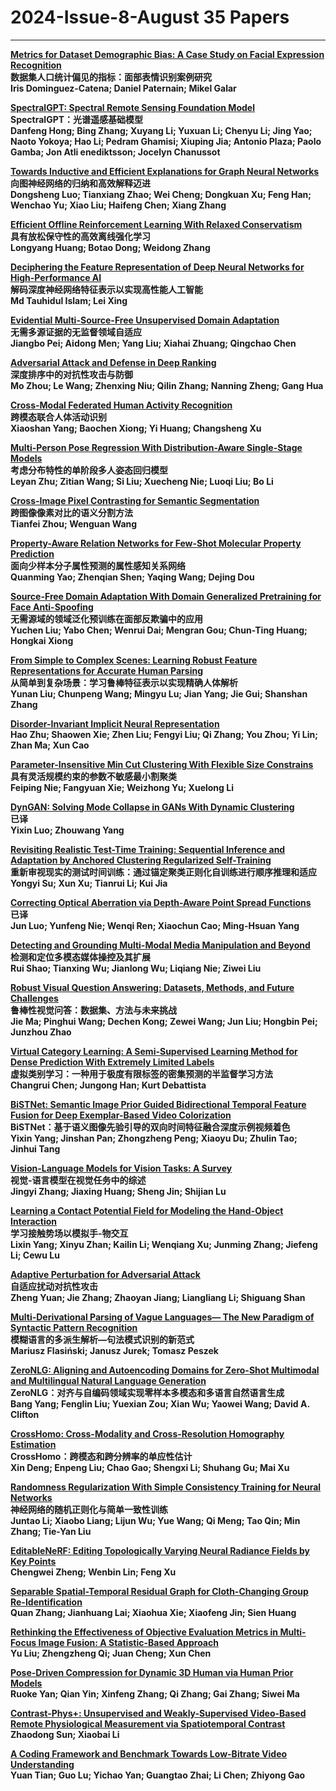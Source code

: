 # 2024-Issue-8-August  35 Papers

*****

**[Metrics for Dataset Demographic Bias: A Case Study on Facial Expression Recognition](https://ieeexplore.ieee.org/document/10420507/)**  
**数据集人口统计偏见的指标：面部表情识别案例研究**  
**Iris Dominguez-Catena; Daniel Paternain; Mikel Galar**  

**[SpectralGPT: Spectral Remote Sensing Foundation Model](https://ieeexplore.ieee.org/document/10490262/)**  
**SpectralGPT：光谱遥感基础模型**  
**Danfeng Hong; Bing Zhang; Xuyang Li; Yuxuan Li; Chenyu Li; Jing Yao; Naoto Yokoya; Hao Li; Pedram Ghamisi; Xiuping Jia; Antonio Plaza; Paolo Gamba; Jon Atli  enediktsson; Jocelyn Chanussot**  

**[Towards Inductive and Efficient Explanations for Graph Neural Networks](https://ieeexplore.ieee.org/document/10423141/)**  
**向图神经网络的归纳和高效解释迈进**  
**Dongsheng Luo; Tianxiang Zhao; Wei Cheng; Dongkuan Xu; Feng Han; Wenchao Yu; Xiao Liu; Haifeng Chen; Xiang Zhang**  

**[Efficient Offline Reinforcement Learning With Relaxed Conservatism](https://ieeexplore.ieee.org/document/10432784/)**  
**具有放松保守性的高效离线强化学习**  
**Longyang Huang; Botao Dong; Weidong Zhang**  

**[Deciphering the Feature Representation of Deep Neural Networks for High-Performance AI](https://ieeexplore.ieee.org/document/10439639/)**  
**解码深度神经网络特征表示以实现高性能人工智能**  
**Md Tauhidul Islam; Lei Xing**  

**[Evidential Multi-Source-Free Unsupervised Domain Adaptation](https://ieeexplore.ieee.org/document/10420513/)**  
**无需多源证据的无监督领域自适应**  
**Jiangbo Pei; Aidong Men; Yang Liu; Xiahai Zhuang; Qingchao Chen**  

**[Adversarial Attack and Defense in Deep Ranking](https://ieeexplore.ieee.org/document/10433769/)**  
**深度排序中的对抗性攻击与防御**  
**Mo Zhou; Le Wang; Zhenxing Niu; Qilin Zhang; Nanning Zheng; Gang Hua**  

**[Cross-Modal Federated Human Activity Recognition](https://ieeexplore.ieee.org/document/10440498/)**  
**跨模态联合人体活动识别**  
**Xiaoshan Yang; Baochen Xiong; Yi Huang; Changsheng Xu**  

**[Multi-Person Pose Regression With Distribution-Aware Single-Stage Models](https://ieeexplore.ieee.org/document/10430443/)**  
**考虑分布特性的单阶段多人姿态回归模型**  
**Leyan Zhu; Zitian Wang; Si Liu; Xuecheng Nie; Luoqi Liu; Bo Li**  

**[Cross-Image Pixel Contrasting for Semantic Segmentation](https://ieeexplore.ieee.org/document/10443562/)**  
**跨图像像素对比的语义分割方法**  
**Tianfei Zhou; Wenguan Wang**  

**[Property-Aware Relation Networks for Few-Shot Molecular Property Prediction](https://ieeexplore.ieee.org/document/10443285/)**  
**面向少样本分子属性预测的属性感知关系网络**  
**Quanming Yao; Zhenqian Shen; Yaqing Wang; Dejing Dou**  

**[Source-Free Domain Adaptation With Domain Generalized Pretraining for Face Anti-Spoofing](https://ieeexplore.ieee.org/document/10449373/)**  
**无需源域的领域泛化预训练在面部反欺骗中的应用**  
**Yuchen Liu; Yabo Chen; Wenrui Dai; Mengran Gou; Chun-Ting Huang; Hongkai Xiong**  

**[From Simple to Complex Scenes: Learning Robust Feature Representations for Accurate Human Parsing](https://ieeexplore.ieee.org/document/10438878/)**  
**从简单到复杂场景：学习鲁棒特征表示以实现精确人体解析**  
**Yunan Liu; Chunpeng Wang; Mingyu Lu; Jian Yang; Jie Gui; Shanshan Zhang**  

**[Disorder-Invariant Implicit Neural Representation](https://ieeexplore.ieee.org/document/10436706/)**  
**Hao Zhu; Shaowen Xie; Zhen Liu; Fengyi Liu; Qi Zhang; You Zhou; Yi Lin; Zhan Ma; Xun Cao**  

**[Parameter-Insensitive Min Cut Clustering With Flexible Size Constrains](https://ieeexplore.ieee.org/document/10440474/)**  
**具有灵活规模约束的参数不敏感最小割聚类**  
**Feiping Nie; Fangyuan Xie; Weizhong Yu; Xuelong Li**  

**[DynGAN: Solving Mode Collapse in GANs With Dynamic Clustering](https://ieeexplore.ieee.org/document/10440507/)**  
**已译**  
**Yixin Luo; Zhouwang Yang**  

**[Revisiting Realistic Test-Time Training: Sequential Inference and Adaptation by Anchored Clustering Regularized Self-Training](https://ieeexplore.ieee.org/document/10452869/)**  
**重新审视现实的测试时间训练：通过锚定聚类正则化自训练进行顺序推理和适应**  
**Yongyi Su; Xun Xu; Tianrui Li; Kui Jia**  

**[Correcting Optical Aberration via Depth-Aware Point Spread Functions](https://ieeexplore.ieee.org/document/10448544/)**  
**已译**  
**Jun Luo; Yunfeng Nie; Wenqi Ren; Xiaochun Cao; Ming-Hsuan Yang**  

**[Detecting and Grounding Multi-Modal Media Manipulation and Beyond](https://ieeexplore.ieee.org/document/10440475/)**  
**检测和定位多模态媒体操控及其扩展**  
**Rui Shao; Tianxing Wu; Jianlong Wu; Liqiang Nie; Ziwei Liu**  

**[Robust Visual Question Answering: Datasets, Methods, and Future Challenges](https://ieeexplore.ieee.org/document/10438044/)**  
**鲁棒性视觉问答：数据集、方法与未来挑战**  
**Jie Ma; Pinghui Wang; Dechen Kong; Zewei Wang; Jun Liu; Hongbin Pei; Junzhou Zhao**  

**[Virtual Category Learning: A Semi-Supervised Learning Method for Dense Prediction With Extremely Limited Labels](https://ieeexplore.ieee.org/document/10440511/)**  
**虚拟类别学习：一种用于极度有限标签的密集预测的半监督学习方法**  
**Changrui Chen; Jungong Han; Kurt Debattista**  

**[BiSTNet: Semantic Image Prior Guided Bidirectional Temporal Feature Fusion for Deep Exemplar-Based Video Colorization](https://ieeexplore.ieee.org/document/10453471/)**  
**BiSTNet：基于语义图像先验引导的双向时间特征融合深度示例视频着色**   
**Yixin Yang; Jinshan Pan; Zhongzheng Peng; Xiaoyu Du; Zhulin Tao; Jinhui Tang**  

**[Vision-Language Models for Vision Tasks: A Survey](https://ieeexplore.ieee.org/document/10445007/)**  
**视觉-语言模型在视觉任务中的综述**  
**Jingyi Zhang; Jiaxing Huang; Sheng Jin; Shijian Lu**  


**[Learning a Contact Potential Field for Modeling the Hand-Object Interaction](https://ieeexplore.ieee.org/document/10478277/)**  
**学习接触势场以模拟手-物交互**  
**Lixin Yang; Xinyu Zhan; Kailin Li; Wenqiang Xu; Junming Zhang; Jiefeng Li; Cewu Lu**  

**[Adaptive Perturbation for Adversarial Attack](https://ieeexplore.ieee.org/document/10440467/)**  
**自适应扰动对抗性攻击**  
**Zheng Yuan; Jie Zhang; Zhaoyan Jiang; Liangliang Li; Shiguang Shan**  

**[Multi-Derivational Parsing of Vague Languages— The New Paradigm of Syntactic Pattern Recognition](https://ieeexplore.ieee.org/document/10439646/)**  
**模糊语言的多派生解析—句法模式识别的新范式**  
**Mariusz Flasiński; Janusz Jurek; Tomasz Peszek**  

**[ZeroNLG: Aligning and Autoencoding Domains for Zero-Shot Multimodal and Multilingual Natural Language Generation](https://ieeexplore.ieee.org/document/10453989/)**  
**ZeroNLG：对齐与自编码领域实现零样本多模态和多语言自然语言生成**  
**Bang Yang; Fenglin Liu; Yuexian Zou; Xian Wu; Yaowei Wang; David A. Clifton**  

**[CrossHomo: Cross-Modality and Cross-Resolution Homography Estimation](https://ieeexplore.ieee.org/document/10438073/)**  
**CrossHomo：跨模态和跨分辨率的单应性估计**  
**Xin Deng; Enpeng Liu; Chao Gao; Shengxi Li; Shuhang Gu; Mai Xu**  

**[Randomness Regularization With Simple Consistency Training for Neural Networks](https://ieeexplore.ieee.org/document/10453595/)**  
**神经网络的随机正则化与简单一致性训练**  
**Juntao Li; Xiaobo Liang; Lijun Wu; Yue Wang; Qi Meng; Tao Qin; Min Zhang; Tie-Yan Liu**  

**[EditableNeRF: Editing Topologically Varying Neural Radiance Fields by Key Points](https://ieeexplore.ieee.org/document/10436377/)**  
**Chengwei Zheng; Wenbin Lin; Feng Xu**  

**[Separable Spatial-Temporal Residual Graph for Cloth-Changing Group Re-Identification](https://ieeexplore.ieee.org/document/10443971/)**  
**Quan Zhang; Jianhuang Lai; Xiaohua Xie; Xiaofeng Jin; Sien Huang**  

**[Rethinking the Effectiveness of Objective Evaluation Metrics in Multi-Focus Image Fusion: A Statistic-Based Approach](https://ieeexplore.ieee.org/document/10440470/)**  
**Yu Liu; Zhengzheng Qi; Juan Cheng; Xun Chen**  

**[Pose-Driven Compression for Dynamic 3D Human via Human Prior Models](https://ieeexplore.ieee.org/document/10443540/)**  
**Ruoke Yan; Qian Yin; Xinfeng Zhang; Qi Zhang; Gai Zhang; Siwei Ma**  

**[Contrast-Phys+: Unsupervised and Weakly-Supervised Video-Based Remote Physiological Measurement via Spatiotemporal Contrast](https://ieeexplore.ieee.org/document/10440521/)**  
**Zhaodong Sun; Xiaobai Li**  

**[A Coding Framework and Benchmark Towards Low-Bitrate Video Understanding](https://ieeexplore.ieee.org/document/10440520/)**  
**Yuan Tian; Guo Lu; Yichao Yan; Guangtao Zhai; Li Chen; Zhiyong Gao**  


